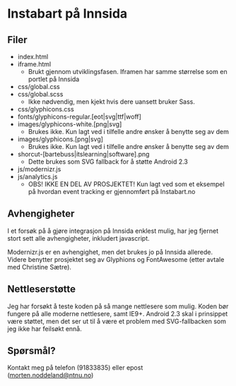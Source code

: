 Instabart på Innsida
====================

## Filer
- index.html
- iframe.html
    + Brukt gjennom utviklingsfasen. Iframen har samme størrelse som en portlet på Innsida
- css/global.css
- css/global.scss
    + Ikke nødvendig, men kjekt hvis dere uansett bruker Sass.
- css/glyphicons.css
- fonts/glyphicons-regular.[eot|svg|ttf|woff]
- images/glyphicons-white.[png|svg]
    + Brukes ikke. Kun lagt ved i tilfelle andre ønsker å benytte seg av dem
- images/glyphicons.[png|svg]
    + Brukes ikke. Kun lagt ved i tilfelle andre ønsker å benytte seg av dem
- shorcut-[bartebuss|itslearning|software].png
    + Dette brukes som SVG fallback for å støtte Android 2.3
- js/modernizr.js
- js/analytics.js
    + OBS! IKKE EN DEL AV PROSJEKTET! Kun lagt ved som et eksempel på hvordan event tracking er gjennomført på Instabart.no


## Avhengigheter
I et forsøk på å gjøre integrasjon på Innsida enklest mulig, har jeg fjernet stort sett alle avhengigheter, inkludert javascript.

Modernizr.js er en avhengighet, men det brukes jo på Innsida allerede. Videre benytter prosjektet seg av Glyphions og FontAwesome (etter avtale med Christine Sætre).

## Nettleserstøtte
Jeg har forsøkt å teste koden på så mange nettlesere som mulig. Koden bør fungere på alle moderne nettlesere, samt IE9+. Android 2.3 skal i prinsippet være støttet, men det ser ut til å være et problem med SVG-fallbacken som jeg ikke har feilsøkt ennå.

## Spørsmål?
Kontakt meg på telefon (91833835) eller epost (morten.noddeland@ntnu.no)

